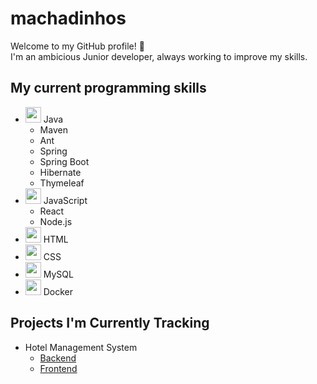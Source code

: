 # machadinhos

Welcome to my GitHub profile! 👋 <br>
I'm an ambicious Junior developer, always working to improve my skills.

## My current programming skills
- <img src='https://cdn3.emoji.gg/emojis/java.png' width="25" height="25"> Java
  - Maven
  - Ant
  - Spring
  - Spring Boot
  - Hibernate
  - Thymeleaf
- <img src='https://www.computerhope.com/jargon/j/javascript.png' width="25" height="25"> JavaScript
  - React
  - Node.js
- <img src='https://cdn3.emoji.gg/emojis/HTML.png' width="25" height="25"> HTML
- <img src='https://cdn3.emoji.gg/emojis/css.png' width="25" height="25"> CSS
- <img src='https://cdn3.emoji.gg/emojis/3046_MySQL.png' width="25" height="25"> MySQL
- <img src='https://cdn.iconscout.com/icon/free/png-256/free-docker-3521391-2944835.png?f=webp' width="25" height="25"> Docker

## Projects I'm Currently Tracking
- Hotel Management System
   - [Backend](https://github.com/machadinhos/hotelAPI)
   - [Frontend](https://github.com/machadinhos/hotel-frontend)
